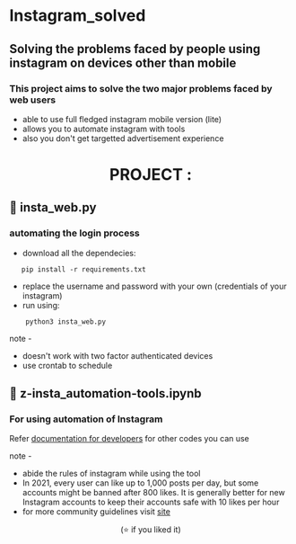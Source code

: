 # Instagram_solved

## Solving the problems faced by people using instagram on devices other than mobile

### This project aims to solve the two major problems faced by web users

* able to use full fledged instagram mobile version (lite)
* allows you to automate instagram with tools
* also you don't get targetted advertisement experience

<h1 align='center'> PROJECT : </h1>

## 💫 insta_web.py

### automating the login process

* download all the dependecies:
```
   pip install -r requirements.txt
 ```
* replace the username and password with your own (credentials of your instagram)
* run using:
```
    python3 insta_web.py
 ```
note -

* doesn't work with two factor authenticated devices
* use crontab to schedule


## 💫 z-insta_automation-tools.ipynb

### For using automation of Instagram

Refer [documentation for developers](https://instagrambot.github.io/docs/en/For_developers.html) for other codes you can use

note -

* abide the rules of instagram while using the tool
* In 2021, every user can like up to 1,000 posts per day, but some accounts might be banned after 800 likes. It is generally better for new Instagram accounts to keep their accounts safe with 10 likes per hour
* for more community guidelines visit [site](https://about.instagram.com/blog/announcements/instagram-community-guidelines-faqs)


<p align='center'> (⭐️ if you liked it) </p1>
